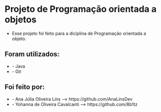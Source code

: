<b><h1>Projeto de Programação orientada a objetos</h1></b>

- Esse projeto foi feito para a diciplina de Programação orientada a objeto.

<h2>Foram utilizados:</h2>
<ul>
<li>- Java</li>
<li>- Git</li>
</ul>

<h2>Foi feito por:</h2>
<ul>
  <li>- Ana Júlia Oliveira Lins --> https://github.com/AnaLinsDev </li>
  <li>- Yohanna de Oliveira Cavalcanti --> https://github.com/8b1tz </li>
</ul>

